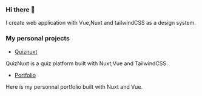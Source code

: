  ### Hi there 👋

I create web application with Vue,Nuxt and tailwindCSS as a design system.

### My personal projects

* [Quiznuxt](https://quiznuxt.netlify.app/)

 QuizNuxt is a quiz platform built with Nuxt,Vue and TailwindCSS.

* [Portfolio](https://bilalkolli.netlify.app/)

 Here is my personnal portfolio built with Nuxt and Vue.
 
